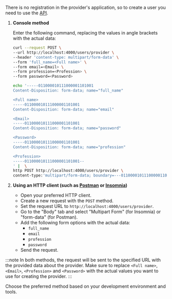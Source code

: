 There is no registration in the provider's application, so to create a user you need to use the [API](/api#tag/Provider/paths/~1ai~1providers~1suggestions/post).

1. **Console method**

   Enter the following command, replacing the values in angle brackets with the actual data:

    <Tabs groupId="request">

    <TabItem value="curl" label="cURL">

   ```bash
   curl --request POST \
   --url http://localhost:4000/users/provider \
   --header 'content-type: multipart/form-data' \
   --form 'full_name=<Full name>' \
   --form email=<Email> \
   --form profession=<Profession> \
   --form password=<Password>
   ```

    </TabItem>

    <TabItem value="httpie" label="HTTPie">

   ```bash
   echo '-----011000010111000001101001
   Content-Disposition: form-data; name="full_name"

   <Full name>
   -----011000010111000001101001
   Content-Disposition: form-data; name="email"

   <Email>
   -----011000010111000001101001
   Content-Disposition: form-data; name="password"

   <Password>
   -----011000010111000001101001
   Content-Disposition: form-data; name="profession"

   <Profession>
   -----011000010111000001101001--
   ' |  \
   http POST http://localhost:4000/users/provider \
   content-type:'multipart/form-data; boundary=---011000010111000001101001'
   ```

    </TabItem>

    </Tabs>

2. **Using an HTTP client (such as [Postman](https://www.postman.com) or [Insomnia](https://insomnia.rest))**

   - Open your preferred HTTP client.
   - Create a new request with the `POST` method.
   - Set the request URL to `http://localhost:4000/users/provider`.
   - Go to the "Body" tab and select "Multipart Form" (for Insomnia) or "form-data" (for Postman).
   - Add the following form options with the actual data:
     - `full_name`
     - `email`
     - `profession`
     - `password`
   - Send the request.

:::note
In both methods, the request will be sent to the specified URL with the provided data about the provider. Make sure to replace `<Full name>`, `<Email>`, `<Profession>` and `<Password>` with the actual values you want to use for creating the provider.
:::

Choose the preferred method based on your development environment and tools.
